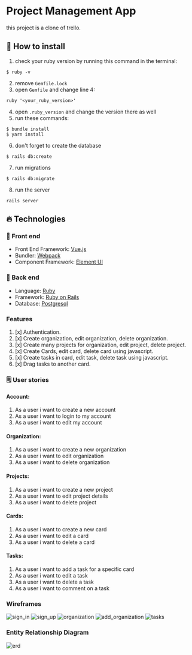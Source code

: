 # Project Management App

this project is a clone of trello.

## 🤔 How to install

1. check your ruby version by running this command in the terminal:

```
$ ruby -v
```

2. remove `Gemfile.lock`
3. open `Gemfile` and change line 4:

```
ruby '<your_ruby_version>'
```

4. open `.ruby_version` and change the version there as well
5. run these commands:

```
$ bundle install
$ yarn install
```

6. don't forget to create the database

```
$ rails db:create
```

7. run migrations

```
$ rails db:migrate
```

8. run the server

```
rails server
```

## 🔥 Technologies

### 🤩 Front end

- Front End Framework: [Vue.js](https://vuejs.org/)
- Bundler: [Webpack](https://webpack.js.org/)
- Component Framework: [Element UI](https://element.eleme.io/#/en-US)

### 💎 Back end

- Language: [Ruby](https://www.ruby-lang.org/en/)
- Framework: [Ruby on Rails](https://rubyonrails.org/)
- Database: [Postgresql](https://www.postgresql.org/)

### Features

1. [x] Authentication.
2. [x] Create organization, edit organization, delete organization.
3. [x] Create many projects for organization, edit project, delete project.
4. [x] Create Cards, edit card, delete card using javascript.
5. [x] Create tasks in card, edit task, delete task using javascript.
6. [x] Drag tasks to another card.

### 🗒️ User stories

#### Account:

1. As a user i want to create a new account
2. As a user i want to login to my account
3. As a user i want to edit my account

#### Organization:

1. As a user i want to create a new organization
2. As a user i want to edit organization
3. As a user i want to delete organization

#### Projects:

1. As a user i want to create a new project
2. As a user i want to edit project details
3. As a user i want to delete project

#### Cards:

1. As a user i want to create a new card
2. As a user i want to edit a card
3. As a user i want to delete a card

#### Tasks:

1. As a user i want to add a task for a specific card
2. As a user i want to edit a task
3. As a user i want to delete a task
4. As a user i want to comment on a task

### Wireframes

![sign_in](https://i.imgur.com/qghG8pB.png)
![sign_up](https://i.imgur.com/Di0MzCI.png)
![organization](https://i.imgur.com/Rcvdstu.png)
![add_organization](https://i.imgur.com/FELUNWV.png)
![tasks](https://i.imgur.com/l2pVjRO.png)

### Entity Relationship Diagram

![erd](https://i.imgur.com/hzcBfOJ.jpg)
